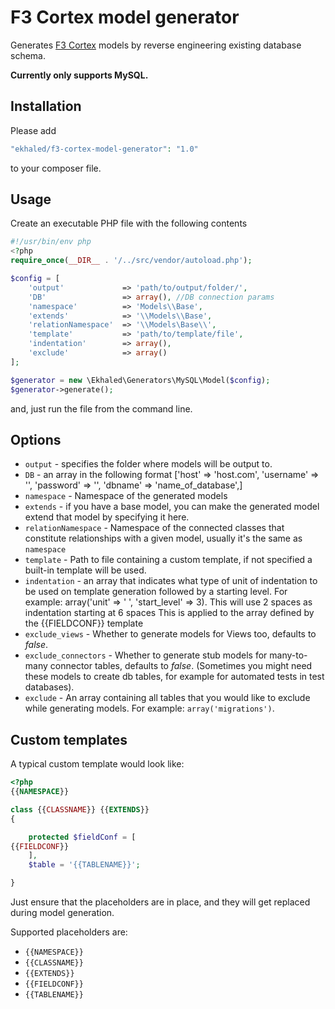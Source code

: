 # F3 Cortex model generator
Generates [F3 Cortex](https://github.com/ikkez/f3-cortex) models by reverse engineering existing database schema.

**Currently only supports MySQL.**

## Installation
Please add
```php
"ekhaled/f3-cortex-model-generator": "1.0"
```
to your composer file.

## Usage
Create an executable PHP file with the following contents
```php
#!/usr/bin/env php
<?php
require_once(__DIR__ . '/../src/vendor/autoload.php');

$config = [
    'output'             => 'path/to/output/folder/',
    'DB'                 => array(), //DB connection params
    'namespace'          => 'Models\\Base',
    'extends'            => '\\Models\\Base',
    'relationNamespace'  => '\\Models\Base\\',
    'template'           => 'path/to/template/file',
    'indentation'        => array(),
    'exclude'            => array()
];

$generator = new \Ekhaled\Generators\MySQL\Model($config);
$generator->generate();
```
and, just run the file from the command line.

## Options
 - `output` - specifies the folder where models will be output to.
 - `DB` - an array in the following format ['host' => 'host.com', 'username' => '', 'password' => '', 'dbname' => 'name_of_database',]
 - `namespace` - Namespace of the generated models
 - `extends` - if you have a base model, you can make the generated model extend that model by specifying it here.
 - `relationNamespace` - Namespace of the connected classes that constitute relationships with a given model, usually it's the same as `namespace`
 - `template` - Path to file containing a custom template, if not specified a built-in template will be used.
 - `indentation` - an array that indicates what type of  unit of indentation to be used on template generation followed by a starting level.
For example: array('unit' => '   ', 'start_level' => 3).  This will use 2 spaces as indentation starting at 6 spaces
This is applied to the array defined by the {{FIELDCONF}} template
 - `exclude_views` - Whether to generate models for Views too, defaults to _false_.
 - `exclude_connectors` - Whether to generate stub models for many-to-many connector tables, defaults to _false_. (Sometimes you might need these models to create db tables, for example for automated tests in test databases).
 - `exclude` - An array containing all tables that you would like to exclude while generating models. For example: `array('migrations')`.

## Custom templates
A typical custom template would look like:
```php
<?php
{{NAMESPACE}}

class {{CLASSNAME}} {{EXTENDS}}
{

    protected $fieldConf = [
{{FIELDCONF}}
    ],
    $table = '{{TABLENAME}}';

}
```
Just ensure that the placeholders are in place, and they will get replaced during model generation.

Supported placeholders are:
 - `{{NAMESPACE}}`
 - `{{CLASSNAME}}`
 - `{{EXTENDS}}`
 - `{{FIELDCONF}}`
 - `{{TABLENAME}}`
